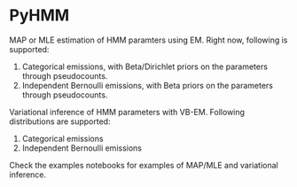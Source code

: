 # PyHMM
MAP or MLE estimation of HMM paramters using EM. Right now, following is supported:
1. Categorical emissions, with Beta/Dirichlet priors on the parameters through pseudocounts.
2. Independent Bernoulli emissions, with Beta priors on the parameters through pseudocounts.

Variational inference of HMM parameters with VB-EM. Following distributions are supported:
1. Categorical emissions
2. Independent Bernoulli emissions

Check the examples notebooks for examples of MAP/MLE and variational inference.
